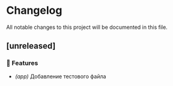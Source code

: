 # Changelog

All notable changes to this project will be documented in this file.

## [unreleased]

### 🚀 Features

- *(app)* Добавление тестового файла

<!-- generated by git-cliff -->
